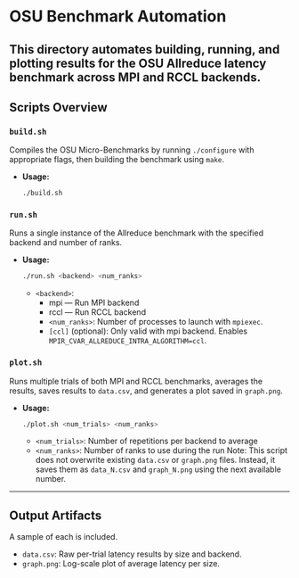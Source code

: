 # OSU Benchmark Automation
This directory automates building, running, and plotting results for the OSU Allreduce latency benchmark across MPI and RCCL backends.
---
##  Scripts Overview
### `build.sh`
Compiles the OSU Micro-Benchmarks by running `./configure` with appropriate flags, then building the benchmark using `make`.
- **Usage:**
  ```bash
  ./build.sh
  ```

### `run.sh`
Runs a single instance of the Allreduce benchmark with the specified backend and number of ranks.
- **Usage:**
  ```bash
  ./run.sh <backend> <num_ranks>
  ```
  - `<backend>`:
    - mpi — Run MPI backend
    - rccl — Run RCCL backend
	- `<num_ranks>`: Number of processes to launch with `mpiexec`.
	- `[ccl]` (optional): Only valid with mpi backend. Enables `MPIR_CVAR_ALLREDUCE_INTRA_ALGORITHM=ccl`.

### `plot.sh`
Runs multiple trials of both MPI and RCCL benchmarks, averages the results, saves results to `data.csv`, and generates a plot saved in `graph.png`.
- **Usage:**
  ```bash
  ./plot.sh <num_trials> <num_ranks>
  ```
  - `<num_trials>`: Number of repetitions per backend to average
  - `<num_ranks>`: Number of ranks to use during the run
Note: This script does not overwrite existing `data.csv` or `graph.png` files. Instead, it saves them as `data_N.csv` and `graph_N.png` using the next available number.
---
##  Output Artifacts
A sample of each is included.
- `data.csv`: Raw per-trial latency results by size and backend.
- `graph.png`: Log-scale plot of average latency per size.